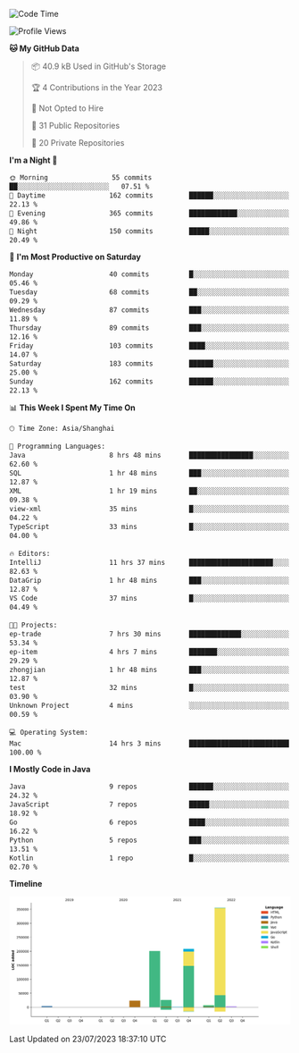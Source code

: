 <!--START_SECTION:waka-->
![Code Time](http://img.shields.io/badge/Code%20Time-1%2C970%20hrs%2021%20mins-blue)

![Profile Views](http://img.shields.io/badge/Profile%20Views-0-blue)

**🐱 My GitHub Data** 

> 📦 40.9 kB Used in GitHub's Storage 
 > 
> 🏆 4 Contributions in the Year 2023
 > 
> 🚫 Not Opted to Hire
 > 
> 📜 31 Public Repositories 
 > 
> 🔑 20 Private Repositories 
 > 
**I'm a Night 🦉** 

```text
🌞 Morning                55 commits          ██░░░░░░░░░░░░░░░░░░░░░░░   07.51 % 
🌆 Daytime                162 commits         ██████░░░░░░░░░░░░░░░░░░░   22.13 % 
🌃 Evening                365 commits         ████████████░░░░░░░░░░░░░   49.86 % 
🌙 Night                  150 commits         █████░░░░░░░░░░░░░░░░░░░░   20.49 % 
```
📅 **I'm Most Productive on Saturday** 

```text
Monday                   40 commits          █░░░░░░░░░░░░░░░░░░░░░░░░   05.46 % 
Tuesday                  68 commits          ██░░░░░░░░░░░░░░░░░░░░░░░   09.29 % 
Wednesday                87 commits          ███░░░░░░░░░░░░░░░░░░░░░░   11.89 % 
Thursday                 89 commits          ███░░░░░░░░░░░░░░░░░░░░░░   12.16 % 
Friday                   103 commits         ████░░░░░░░░░░░░░░░░░░░░░   14.07 % 
Saturday                 183 commits         ██████░░░░░░░░░░░░░░░░░░░   25.00 % 
Sunday                   162 commits         ██████░░░░░░░░░░░░░░░░░░░   22.13 % 
```


📊 **This Week I Spent My Time On** 

```text
🕑︎ Time Zone: Asia/Shanghai

💬 Programming Languages: 
Java                     8 hrs 48 mins       ████████████████░░░░░░░░░   62.60 % 
SQL                      1 hr 48 mins        ███░░░░░░░░░░░░░░░░░░░░░░   12.87 % 
XML                      1 hr 19 mins        ██░░░░░░░░░░░░░░░░░░░░░░░   09.38 % 
view-xml                 35 mins             █░░░░░░░░░░░░░░░░░░░░░░░░   04.22 % 
TypeScript               33 mins             █░░░░░░░░░░░░░░░░░░░░░░░░   04.00 % 

🔥 Editors: 
IntelliJ                 11 hrs 37 mins      █████████████████████░░░░   82.63 % 
DataGrip                 1 hr 48 mins        ███░░░░░░░░░░░░░░░░░░░░░░   12.87 % 
VS Code                  37 mins             █░░░░░░░░░░░░░░░░░░░░░░░░   04.49 % 

🐱‍💻 Projects: 
ep-trade                 7 hrs 30 mins       █████████████░░░░░░░░░░░░   53.34 % 
ep-item                  4 hrs 7 mins        ███████░░░░░░░░░░░░░░░░░░   29.29 % 
zhongjian                1 hr 48 mins        ███░░░░░░░░░░░░░░░░░░░░░░   12.87 % 
test                     32 mins             █░░░░░░░░░░░░░░░░░░░░░░░░   03.90 % 
Unknown Project          4 mins              ░░░░░░░░░░░░░░░░░░░░░░░░░   00.59 % 

💻 Operating System: 
Mac                      14 hrs 3 mins       █████████████████████████   100.00 % 
```

**I Mostly Code in Java** 

```text
Java                     9 repos             ██████░░░░░░░░░░░░░░░░░░░   24.32 % 
JavaScript               7 repos             █████░░░░░░░░░░░░░░░░░░░░   18.92 % 
Go                       6 repos             ████░░░░░░░░░░░░░░░░░░░░░   16.22 % 
Python                   5 repos             ███░░░░░░░░░░░░░░░░░░░░░░   13.51 % 
Kotlin                   1 repo              █░░░░░░░░░░░░░░░░░░░░░░░░   02.70 % 
```



**Timeline**

![Lines of Code chart](https://raw.githubusercontent.com/youtiaoguagua/youtiaoguagua/master/assets/bar_graph.png)


 Last Updated on 23/07/2023 18:37:10 UTC
<!--END_SECTION:waka-->